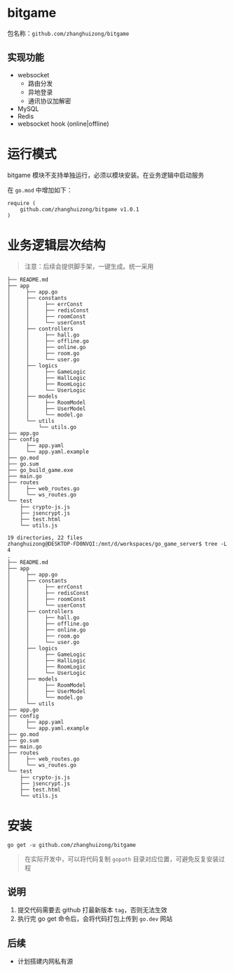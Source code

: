 # bitgame

包名称：`github.com/zhanghuizong/bitgame`

## 实现功能

- websocket
    - 路由分发
    - 异地登录
    - 通讯协议加解密
- MySQL
- Redis
- websocket hook (online|offline)

# 运行模式

bitgame 模块不支持单独运行，必须以模块安装。在业务逻辑中启动服务

在 `go.mod` 中增加如下：

```
require (
    github.com/zhanghuizong/bitgame v1.0.1
)
```

# 业务逻辑层次结构

> 注意：后续会提供脚手架，一键生成。统一采用

```
├── README.md
├── app
│     ├── app.go
│     ├── constants
│     │     ├── errConst
│     │     ├── redisConst
│     │     ├── roomConst
│     │     └── userConst
│     ├── controllers
│     │     ├── hall.go
│     │     ├── offline.go
│     │     ├── online.go
│     │     ├── room.go
│     │     └── user.go
│     ├── logics
│     │     ├── GameLogic
│     │     ├── HallLogic
│     │     ├── RoomLogic
│     │     └── UserLogic
│     ├── models
│     │     ├── RoomModel
│     │     ├── UserModel
│     │     └── model.go
│     └── utils
│         └── utils.go
├── app.go
├── config
│     ├── app.yaml
│     └── app.yaml.example
├── go.mod
├── go.sum
├── go_build_game.exe
├── main.go
├── routes
│     ├── web_routes.go
│     └── ws_routes.go
└── test
    ├── crypto-js.js
    ├── jsencrypt.js
    ├── test.html
    └── utils.js

19 directories, 22 files
zhanghuizong@DESKTOP-FD0NVQI:/mnt/d/workspaces/go_game_server$ tree -L 4
.
├── README.md
├── app
│     ├── app.go
│     ├── constants
│     │     ├── errConst
│     │     ├── redisConst
│     │     ├── roomConst
│     │     └── userConst
│     ├── controllers
│     │     ├── hall.go
│     │     ├── offline.go
│     │     ├── online.go
│     │     ├── room.go
│     │     └── user.go
│     ├── logics
│     │     ├── GameLogic
│     │     ├── HallLogic
│     │     ├── RoomLogic
│     │     └── UserLogic
│     ├── models
│     │     ├── RoomModel
│     │     ├── UserModel
│     │     └── model.go
│     └── utils
├── app.go
├── config
│     ├── app.yaml
│     └── app.yaml.example
├── go.mod
├── go.sum
├── main.go
├── routes
│     ├── web_routes.go
│     └── ws_routes.go
└── test
    ├── crypto-js.js
    ├── jsencrypt.js
    ├── test.html
    └── utils.js
```

# 安装

```
go get -u github.com/zhanghuizong/bitgame 
```

> 在实际开发中，可以将代码复制 `gopath` 目录对应位置，可避免反复安装过程

## 说明
1. 提交代码需要去 github 打最新版本 `tag`，否则无法生效
2. 执行完 go get 命令后，会将代码打包上传到 `go.dev` 网站

## 后续
- 计划搭建内网私有源